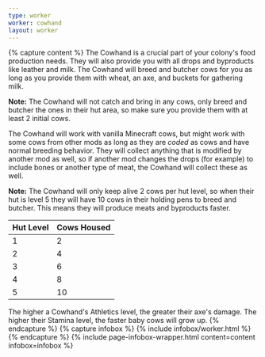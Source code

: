 ```yaml
---
type: worker
worker: cowhand
layout: worker
---
```

{% capture content %}
The Cowhand is a crucial part of your colony's food production needs. They will also provide you with all drops and byproducts like leather and milk. The Cowhand will breed and butcher cows for you as long as you provide them with wheat, an axe, and buckets for gathering milk.

**Note:** The Cowhand will not catch and bring in any cows, only breed and butcher the ones in their hut area, so make sure you provide them with at least 2 initial cows.

The Cowhand will work with vanilla Minecraft cows, but might work with some cows from other mods as long as they are *coded* as cows and have normal breeding behavior. They will collect anything that is modified by another mod as well, so if another mod changes the drops (for example) to include bones or another type of meat, the Cowhand will collect these as well.

**Note:** The Cowhand will only keep alive 2 cows per hut level, so when their hut is level 5 they will have 10 cows in their holding pens to breed and butcher. This means they will produce meats and byproducts faster.

| Hut Level | Cows Housed |
| --------- | ----------- |
| 1         | 2           |
| 2         | 4           |
| 3         | 6           |
| 4         | 8           |
| 5         | 10          |


The higher a Cowhand's Athletics level, the greater their axe's damage. The higher their Stamina level, the faster baby cows will grow up.
{% endcapture %}
{% capture infobox %}
{% include infobox/worker.html %}
{% endcapture %}
{% include page-infobox-wrapper.html content=content infobox=infobox %}